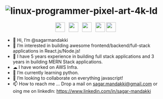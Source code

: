 # ![linux-programmer-pixel-art-4k-ld](https://user-images.githubusercontent.com/13147148/111913478-4c9bbd80-8a94-11eb-9d48-f03ebfce369d.jpeg)

<p align='center'>
<a href="https://dev.to/sagarmandakki"><img height="30" src="https://raw.githubusercontent.com/WaylonWalker/WaylonWalker/main/icon/dev.png"></a>&nbsp;&nbsp;
<a href="https://twitter.com/sagarmandakki"><img height="30" src="https://github.com/WaylonWalker/WaylonWalker/blob/main/icon/twitter.png?raw=true"></a>&nbsp;&nbsp;
<a href="https://www.instagram.com/mumbaikar_meow/"><img height="30" src="https://github.com/WaylonWalker/WaylonWalker/blob/main/icon/instagram.jpg?raw=true"></a>&nbsp;&nbsp;
<a href="https://www.buymeacoffee.com/sagarmandakki"><img height="30" src="https://github.com/WaylonWalker/WaylonWalker/blob/main/icon/by-me-a-coffee.png?raw=true"></a>
<a href="https://www.linkedin.com/in/sagar-mandakki/"><img height="30" src="https://github.com/WaylonWalker/WaylonWalker/blob/main/icon/linkedin.png?raw=true"></a>
</p>


- 👋 Hi, I’m @sagarmandakki
- 👀 I’m interested in building awesome frontend/backend/full-stack applications in React.js/Node.js!
- 🤠 I have 5 years experience in building full stack applications and 3 years in building MERN Stack applications.
- ☁ I have worked on AWS Infra.
- 🌱 I’m currently learning python.
- 💞️ I’m looking to collaborate on everything javascript!
- 📫 How to reach me ... Drop a mail on sagar.mandakki@gmail.com or oing me on linkedIn: https://www.linkedin.com/in/sagar-mandakki

